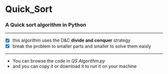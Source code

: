 # Quick_Sort
### A Quick sort algorithm in **Python**
---
* [x] this algorithm uses the D&C **divide and conquer** strategy 
* [x] break the problem to smaller parts and smaller to solve them eaisly
---
* You can browse the code in *QS Algorithm.py* 
* and you can copy it or download it to run it on your machine
